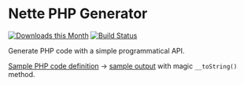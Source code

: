 Nette PHP Generator
===================

[![Downloads this Month](https://img.shields.io/packagist/dm/nette/php-generator.svg)](https://packagist.org/packages/nette/php-generator)
[![Build Status](https://travis-ci.org/nette/php-generator.svg?branch=master)](https://travis-ci.org/nette/php-generator)

Generate PHP code with a simple programmatical API.

[Sample PHP code definition](https://github.com/nette/php-generator/blob/master/tests/PhpGenerator/ClassType.phpt) &rarr; [sample output](https://github.com/nette/php-generator/blob/master/tests/PhpGenerator/ClassType.expect) with magic ```__toString()``` method.
